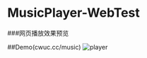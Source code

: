 # MusicPlayer-WebTest
###网页播放效果预览

##Demo(cwuc.cc/music)
![player](http://cwuc.cc/static/musicview.png)
